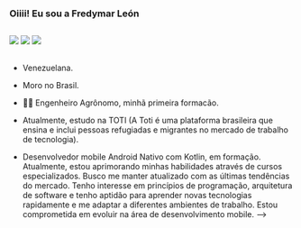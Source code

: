 ### Oiiii! Eu sou a Fredymar León 

  ##
 
<div> 
  <a href="https://instagram.com/leonfredymar?igshid=NTc4MTIwNjQ2YQ==" target="_blank"><img src="https://img.shields.io/badge/-Instagram-%23E4405F?style=for-the-badge&logo=instagram&logoColor=white" target="_blank"></a>
  <a href = "mailto:leonfredymar@gmail.com"><img src="https://img.shields.io/badge/-Gmail-%23333?style=for-the-badge&logo=gmail&logoColor=white" target="_blank"></a>
  <a href="https://www.linkedin.com/in/fredymar-leon-ba5b08277" target="_blank"><img src="https://img.shields.io/badge/-LinkedIn-%230077B5?style=for-the-badge&logo=linkedin&logoColor=white" target="_blank"></a> 
 
  ##
</div>

- Venezuelana.
  
- Moro no Brasil.
  
- 👩🌱 Engenheiro Agrônomo, minhã primeira formacão.
  
- Atualmente, estudo na TOTI (A Toti é uma plataforma brasileira que ensina e inclui pessoas refugiadas e migrantes no mercado de trabalho de tecnologia).
  
- Desenvolvedor mobile Android Nativo com Kotlin, em formação. Atualmente, estou aprimorando minhas habilidades através de cursos especializados. Busco me manter atualizado com as últimas tendências do mercado. Tenho interesse em princípios de programação, arquitetura de software e tenho aptidão para aprender novas tecnologias rapidamente e me adaptar a diferentes ambientes de trabalho. Estou comprometida em evoluir na área de desenvolvimento mobile.
-->
##
</div>
